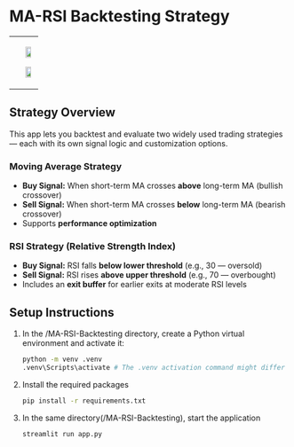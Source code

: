 # MA-RSI Backtesting Strategy
<table>
  <tr>
    <td></td>
    <td>
      <p align="center">
        <img src="https://github.com/user-attachments/assets/272973ce-8922-4895-91d1-d19c66708a32" width="70%" />
      </p>
      <p align="center">
        <img src="https://github.com/user-attachments/assets/34641feb-c069-4ed7-9aef-1e1c1d7fcf1c" width="70%" />
      </p>
    </td>
  </tr>
</table>

## Strategy Overview

This app lets you backtest and evaluate two widely used trading strategies — each with its own signal logic and customization options.

### Moving Average Strategy

- **Buy Signal:** When short-term MA crosses **above** long-term MA (bullish crossover)  
- **Sell Signal:** When short-term MA crosses **below** long-term MA (bearish crossover)  
- Supports **performance optimization**

### RSI Strategy (Relative Strength Index)

- **Buy Signal:** RSI falls **below lower threshold** (e.g., 30 — oversold)  
- **Sell Signal:** RSI rises **above upper threshold** (e.g., 70 — overbought)  
- Includes an **exit buffer** for earlier exits at moderate RSI levels  

## Setup Instructions

1. In the /MA-RSI-Backtesting directory, create a Python virtual environment and activate it:

   ```bash
   python -m venv .venv
   .venv\Scripts\activate # The .venv activation command might differ depending on your operating system

2. Install the required packages

   ```bash
   pip install -r requirements.txt


3. In the same directory(/MA-RSI-Backtesting), start the application
   
   ```bash
   streamlit run app.py  


